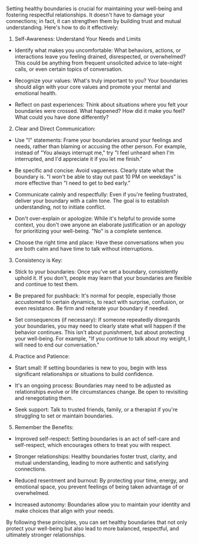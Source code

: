 Setting healthy boundaries is crucial for maintaining your well-being and fostering respectful relationships. It doesn't have to damage your connections; in fact, it can strengthen them by building trust and mutual understanding. Here's how to do it effectively:

1. Self-Awareness: Understand Your Needs and Limits

* Identify what makes you uncomfortable: What behaviors, actions, or interactions leave you feeling drained, disrespected, or overwhelmed? This could be anything from frequent unsolicited advice to late-night calls, or even certain topics of conversation.

* Recognize your values: What's truly important to you? Your boundaries should align with your core values and promote your mental and emotional health.

* Reflect on past experiences: Think about situations where you felt your boundaries were crossed. What happened? How did it make you feel? What could you have done differently?

2. Clear and Direct Communication:

* Use "I" statements: Frame your boundaries around your feelings and needs, rather than blaming or accusing the other person. For example, instead of "You always interrupt me," try "I feel unheard when I'm interrupted, and I'd appreciate it if you let me finish."

* Be specific and concise: Avoid vagueness. Clearly state what the boundary is. "I won't be able to stay out past 10 PM on weekdays" is more effective than "I need to get to bed early."

* Communicate calmly and respectfully: Even if you're feeling frustrated, deliver your boundary with a calm tone. The goal is to establish understanding, not to initiate conflict.

* Don't over-explain or apologize: While it's helpful to provide some context, you don't owe anyone an elaborate justification or an apology for prioritizing your well-being. "No" is a complete sentence.

* Choose the right time and place: Have these conversations when you are both calm and have time to talk without interruptions.

3. Consistency is Key:

* Stick to your boundaries: Once you've set a boundary, consistently uphold it. If you don't, people may learn that your boundaries are flexible and continue to test them.

* Be prepared for pushback: It's normal for people, especially those accustomed to certain dynamics, to react with surprise, confusion, or even resistance. Be firm and reiterate your boundary if needed.

* Set consequences (if necessary): If someone repeatedly disregards your boundaries, you may need to clearly state what will happen if the behavior continues. This isn't about punishment, but about protecting your well-being. For example, "If you continue to talk about my weight, I will need to end our conversation."

4. Practice and Patience:

* Start small: If setting boundaries is new to you, begin with less significant relationships or situations to build confidence.

* It's an ongoing process: Boundaries may need to be adjusted as relationships evolve or life circumstances change. Be open to revisiting and renegotiating them.

* Seek support: Talk to trusted friends, family, or a therapist if you're struggling to set or maintain boundaries.

5. Remember the Benefits:

* Improved self-respect: Setting boundaries is an act of self-care and self-respect, which encourages others to treat you with respect.

* Stronger relationships: Healthy boundaries foster trust, clarity, and mutual understanding, leading to more authentic and satisfying connections.

* Reduced resentment and burnout: By protecting your time, energy, and emotional space, you prevent feelings of being taken advantage of or overwhelmed.

* Increased autonomy: Boundaries allow you to maintain your identity and make choices that align with your needs.

By following these principles, you can set healthy boundaries that not only protect your well-being but also lead to more balanced, respectful, and ultimately stronger relationships.
